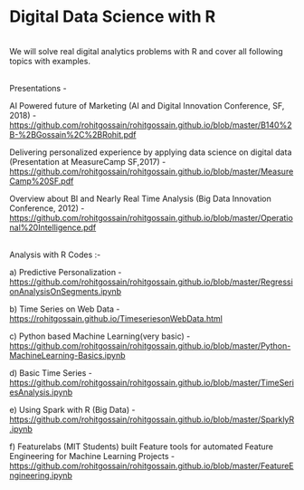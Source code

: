 # Digital Data Science with R

<br> We will solve real digital analytics problems with R and cover all following topics with examples.</br> 

<br>Presentations - </br>

AI Powered future of Marketing (AI and Digital Innovation Conference, SF, 2018) - 
https://github.com/rohitgossain/rohitgossain.github.io/blob/master/B140%2B-%2BGossain%2C%2BRohit.pdf

Delivering personalized experience by applying data science on digital data (Presentation at MeasureCamp SF,2017) -
https://github.com/rohitgossain/rohitgossain.github.io/blob/master/MeasureCamp%20SF.pdf

Overview about BI and Nearly Real Time Analysis (Big Data Innovation Conference, 2012) - https://github.com/rohitgossain/rohitgossain.github.io/blob/master/Operational%20Intelligence.pdf


<br> Analysis with R Codes :- </br>

a) Predictive Personalization - https://github.com/rohitgossain/rohitgossain.github.io/blob/master/RegressionAnalysisOnSegments.ipynb

b) Time Series on Web Data - https://rohitgossain.github.io/TimeseriesonWebData.html

c) Python based Machine Learning(very basic) - https://github.com/rohitgossain/rohitgossain.github.io/blob/master/Python-MachineLearning-Basics.ipynb

d) Basic Time Series - https://github.com/rohitgossain/rohitgossain.github.io/blob/master/TimeSeriesAnalysis.ipynb

e) Using Spark with R (Big Data) - https://github.com/rohitgossain/rohitgossain.github.io/blob/master/SparklyR.ipynb

f) Featurelabs (MIT Students) built Feature tools for automated Feature Engineering for Machine Learning Projects -
https://github.com/rohitgossain/rohitgossain.github.io/blob/master/FeatureEngineering.ipynb
